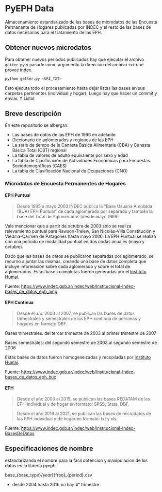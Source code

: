 # PyEPH Data

Almacenamiento estandarizado de las bases de microdatos de las Encuesta Permanante de Hogares publicadas por INDEC y el resto de las bases de datos necesarias para el tratamiento de las EPH. 

## Obtener nuevos microdatos

Para obtener nuevos periodos publicados hay que ejecutar el archivo `getter.py` y pasarle como argumento la dirección del archivo `txt` que provee indec. 

```bash
python getter.py <URI_TXT>
```

Esto ejecuta todo el procesamiento hasta dejar listas las bases en sus carpetas pertinentes (individual y hogar). Luego hay que hacer un commit y enviar. Y Listo!

## Breve descripción

En este repositorio se albergan:
- Las bases de datos de las EPH de 1996 en adelante
- Diccionario de aglomerados y regiones de las EPH
- La serie de tiempo de la Canasta Básica Alimentaria (CBA) y Canasta Básica Total (CBT) regional
- La tabla de valores de adulto equivalente por sexo y edad
- La tabla de Clasificación de Actividades Económicas para Encuestas Sociodemográficas (CAES)
- La tabla de Clasificación Nacional de Ocupaciones (CNO)

### Microdatos de Encuesta Permanentes de Hogares

#### EPH Puntual

> Desde 1995 a mayo 2003 INDEC publica la "Base Usuaria Ampliada (BUA) EPH Puntual" de cada aglomerado por separado y también la base del Total de Aglomerados (desde mayo 1999). 

Vale mencionar que a partir de octubre de 2003 solo se realiza relevamiento puntual para Rawson-Trelew, San Nicolás-Villa Constitución y Viedma-Carmen de Patagones hasta mayo 2006. La EPH Puntual se realiza con una período de modalidad puntual en dos ondas anuales (mayo y octubre).

Dado que las bases de datos se publicaron separadas por aglomerado, se recurrió a juntar las mismas, creando una base de datos completa que incluye información sobre cada aglomerado y sobre el total de aglomerados. Estas bases completas fueron generadas por el [Instituto Humai](https://ihum.ai/).


Fuente: https://www.indec.gob.ar/indec/web/Institucional-Indec-bases_de_datos_eph_amp


#### EPH Continua

> Desde el año 2003 al 2007, se publican las bases de datos trimestrales y semestrales de las EPH continua de personas y hogares en formato DBF.

Bases trimestrales: del tercer trimestre de 2003 al primer trimestre de 2007

Bases semestrales: del segundo semestre de 2003 al segundo semestre de 2006

Estas bases de datos fueron homogeneizadas y recopiladas por [Instituto Humai](https://ihum.ai/).

Fuente: https://www.indec.gob.ar/indec/web/Institucional-Indec-bases_de_datos_eph_buc

#### EPH

> Desde el año 2003 al 2015, se publican las bases REDATAM de las EPH individual y de hogar en formato: SPSS, Stata, DBF.



> Desde el año 2016 al 2021, se publican las bases de microdatos de las EPH individual y de hogar en formato: txt y xls.

Fuente: https://www.indec.gob.ar/indec/web/Institucional-Indec-BasesDeDatos

## Especificaciones de nombre

estandarizando el nombre para la facil obtencion y manipulacion de los datos en la libreria pyeph

base_{base_type}_{year}_{freq}_{period}.csv 


* desde 2004 hasta 2016 no hay 4° trimestre